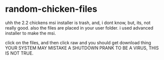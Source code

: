 # random-chicken-files
uhh the 2.2 chickens msi installer is trash, and, i dont know, but, its, not really good. also the files are placed in your user folder. i used advanced installer to make the msi.

click on the files, and then click raw and you should get download thing
YOUR SYSTEM MAY MISTAKE A SHUTDOWN PRANK TO BE A VIRUS, THIS IS NOT TRUE.
